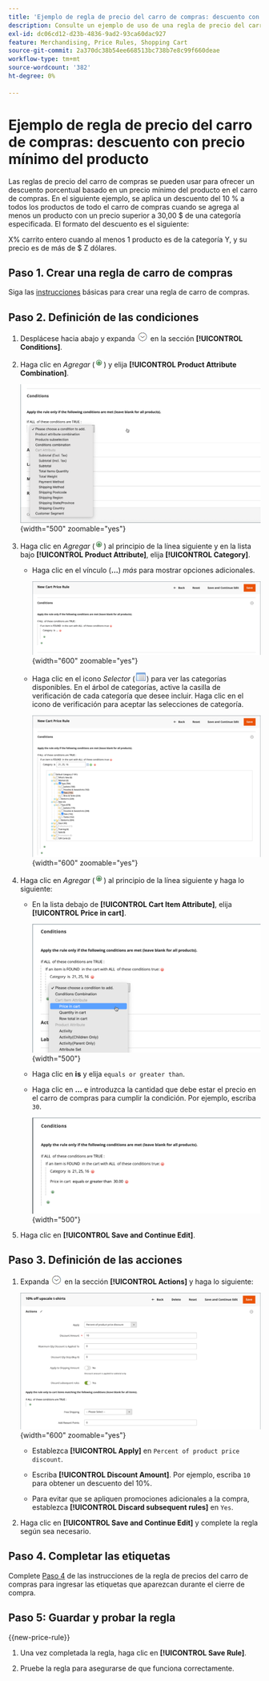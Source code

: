 ```yaml
---
title: 'Ejemplo de regla de precio del carro de compras: descuento con precio mínimo del producto'
description: Consulte un ejemplo de uso de una regla de precio del carro de compras para ofrecer un descuento con un precio mínimo del producto.
exl-id: dc06cd12-d23b-4836-9ad2-93ca60dac927
feature: Merchandising, Price Rules, Shopping Cart
source-git-commit: 2a370dc38b54ee668513bc738b7e8c99f660deae
workflow-type: tm+mt
source-wordcount: '382'
ht-degree: 0%

---
```


# Ejemplo de regla de precio del carro de compras: descuento con precio mínimo del producto

Las reglas de precio del carro de compras se pueden usar para ofrecer un descuento porcentual basado en un precio mínimo del producto en el carro de compras. En el siguiente ejemplo, se aplica un descuento del 10 % a todos los productos de todo el carro de compras cuando se agrega al menos un producto con un precio superior a 30,00 $ de una categoría especificada. El formato del descuento es el siguiente:

X% carrito entero cuando al menos 1 producto es de la categoría Y, y su precio es de más de $ Z dólares.

## Paso 1. Crear una regla de carro de compras

Siga las [instrucciones](price-rules-cart.md) básicas para crear una regla de carro de compras.

## Paso 2. Definición de las condiciones

1. Desplácese hacia abajo y expanda ![Selector de expansión](../assets/icon-display-expand.png) en la sección **[!UICONTROL Conditions]**.

1. Haga clic en _Agregar_ (![Agregar icono](../assets/icon-add-green-circle.png)) y elija **[!UICONTROL Product Attribute Combination]**.

   ![Condición de regla de precio de carro de compras: combinación de atributos de producto](./assets/condition1.png){width="500" zoomable="yes"}

1. Haga clic en _Agregar_ (![Agregar icono](../assets/icon-add-green-circle.png)) al principio de la línea siguiente y en la lista bajo **[!UICONTROL Product Attribute]**, elija **[!UICONTROL Category]**.

   - Haga clic en el vínculo (**...**) _más_ para mostrar opciones adicionales.

     ![Condición de regla de precio del carro de compras: opciones de categoría](./assets/condition3.png){width="600" zoomable="yes"}

   - Haga clic en el icono _Selector_ (![Icono de lista](../assets/icon-list-chooser.png)) para ver las categorías disponibles. En el árbol de categorías, active la casilla de verificación de cada categoría que desee incluir. Haga clic en el icono de verificación para aceptar las selecciones de categoría.

     ![Condición de regla de precio del carro de compras: categoría](./assets/condition4.png){width="600" zoomable="yes"}

1. Haga clic en _Agregar_ (![Agregar icono](../assets/icon-add-green-circle.png)) al principio de la línea siguiente y haga lo siguiente:

   - En la lista debajo de **[!UICONTROL Cart Item Attribute]**, elija **[!UICONTROL Price in cart]**.

     ![Condición de regla de precio de carro de compras: atributo de artículo de carro](./assets/condition5.png){width="500"}

   - Haga clic en **is** y elija `equals or greater than`.

   - Haga clic en **...** e introduzca la cantidad que debe estar el precio en el carro de compras para cumplir la condición. Por ejemplo, escriba `30`.

     ![Condición de regla de precio del carro de compras: precio en el carro](./assets/condition6.png){width="500"}

1. Haga clic en **[!UICONTROL Save and Continue Edit]**.

## Paso 3. Definición de las acciones

1. Expanda ![Selector de expansión](../assets/icon-display-expand.png) en la sección **[!UICONTROL Actions]** y haga lo siguiente:

   ![Acciones de regla de precio de carro](./assets/minimum-discount-actions.png){width="600" zoomable="yes"}

   - Establezca **[!UICONTROL Apply]** en `Percent of product price discount`.

   - Escriba **[!UICONTROL Discount Amount]**. Por ejemplo, escriba `10` para obtener un descuento del 10%.

   - Para evitar que se apliquen promociones adicionales a la compra, establezca **[!UICONTROL Discard subsequent rules]** en `Yes`.

1. Haga clic en **[!UICONTROL Save and Continue Edit]** y complete la regla según sea necesario.

## Paso 4. Completar las etiquetas

Complete [Paso 4](price-rules-cart.md) de las instrucciones de la regla de precios del carro de compras para ingresar las etiquetas que aparezcan durante el cierre de compra.

## Paso 5: Guardar y probar la regla

{{new-price-rule}}

1. Una vez completada la regla, haga clic en **[!UICONTROL Save Rule]**.

1. Pruebe la regla para asegurarse de que funciona correctamente.
